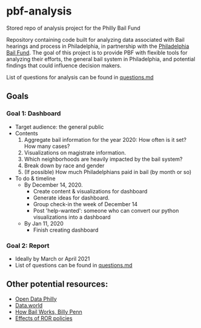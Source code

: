# pbf-analysis
Stored repo of analysis project for the Philly Bail Fund


Repository containing code built for analyzing data associated with Bail hearings and process in Philadelphia, in partnership with the [Philadelphia Bail Fund](https://www.phillybailfund.org/).  The goal of this project is to provide PBF with flexible tools for analyzing their efforts, the general bail system in Philadelphia, and potential findings that could influence decision makers.

List of questions for analysis can be found in [questions.md](questions.md)

## Goals 

### Goal 1: Dashboard
* Target audience: the general public
* Contents
	1. Aggregate bail information for the year 2020: How often is it set? How many cases?  
	2. Visualizations on magistrate information. 
	3. Which neighborhoods are heavily impacted by the bail system?
	4. Break down by race and gender
	5. (If possible) How much Philadelphians paid in bail (by month or so)
* To do & timeline
	* By December 14, 2020. 
		* Create content & visualizations for dashboard
		* Generate ideas for dashboard. 
		* Group check-in the week of December 14
		* Post 'help-wanted': someone who can convert our python visualizations into a dashboard
	* By Jan 11, 2020
		* Finish creating dashboard

### Goal 2: Report 
* Ideally by March or April 2021
* List of questions can be found in [questions.md](questions.md)
 

## Other potential resources:
- [Open Data Philly](https://www.opendataphilly.org/)
- [Data.world](https://data.world/)
- [How Bail Works, Billy Penn](https://billypenn.com/2018/05/20/criminal-justice-explainer-how-bail-works-in-philadelphia/)
- [Effects of ROR policies](https://medium.com/philadelphia-justice/release-after-one-year-the-reduction-of-cash-bail-in-philadelphia-for-low-level-offenses-found-a-13448516a5bf)
